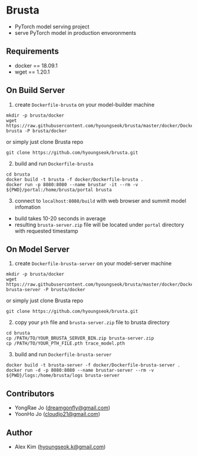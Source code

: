 # Brusta
+ PyTorch model serving project
+ serve PyTorch model in production envoronments

## Requirements
+ docker == 18.09.1
+ wget == 1.20.1

## On Build Server
1. create ```Dockerfile-brusta``` on your model-builder machine
```
mkdir -p brusta/docker
wget https://raw.githubusercontent.com/hyoungseok/brusta/master/docker/Dockerfile-brusta -P brusta/docker
```
or simply just clone Brusta repo
```
git clone https://github.com/hyoungseok/brusta.git 
```

2. build and run ```Dockerfile-brusta```
```
cd brusta
docker build -t brusta -f docker/Dockerfile-brusta .
docker run -p 8080:8080 --name brustar -it --rm -v ${PWD}/portal:/home/brusta/portal brusta
```

3. connect to ```localhost:8080/build``` with web browser and summit model infomation
+ build takes 10-20 seconds in average
+ resulting ```brusta-server.zip``` file will be located under ```portal``` directory with requested timestamp

## On Model Server
1. create ```Dockerfile-brusta-server``` on your model-server machine
```
mkdir -p brusta/docker
wget https://raw.githubusercontent.com/hyoungseok/brusta/master/docker/Dockerfile-brusta-server -P brusta/docker
```
or simply just clone Brusta repo
```
git clone https://github.com/hyoungseok/brusta.git 
```

2. copy your ```pth``` file and ```brusta-server.zip``` file to brusta directory
```
cd brusta
cp /PATH/TO/YOUR_BRUSTA_SERVER_BIN.zip brusta-server.zip
cp /PATH/TO/YOUR_PTH_FILE.pth trace_model.pth
```

3. build and run ```Dockerfile-brusta-server```
```
docker build -t brusta-server -f docker/Dockerfile-brusta-server .
docker run -d -p 8080:8080 --name brustar-server --rm -v ${PWD}/logs:/home/brusta/logs brusta-server
```

## Contributors
+ YongRae Jo (dreamgonfly@gmail.com)
+ YoonHo Jo (cloudjo21@gmail.com)

## Author
+ Alex Kim (hyoungseok.k@gmail.com)
